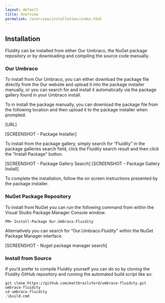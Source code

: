 ```yaml
---
layout: default
title: Overview
permalink: /overview/installation/index.html
---
```


## Installation

Fluidity can be installed from either Our Umbraco, the NuGet package repository or by downloading and compiling the source code manually.

### Our Umbraco

To install from Our Umbraco, you can either download the package file directly from the Our website and upload it into the package installer manually, or you can search for and install it automatically via the package gallery found in your Umbraco install.

To in install the package manually, you can download the package file from the following location and then upload it to the package installer when prompted.

[URL]

[SCREENSHOT - Package Installer]

To install from the package gallery, simply search for “Fluidity” in the package galleries search field, click the Fluidity search result and then click the “Install Package” button.

[SCREENSHOT - Package Gallery Search]
[SCREENSHOT - Package Gallery Install]

To complete the installation, follow the on screen instructions presented by the package installer. 

### NuGet Package Repository

To install from NuGet you can run the following command from within the Visual Studio Package Manager Console window.

````
PM> Install-Package Our.Umbraco.Fluidity
````

Alternatively you can search for “Our.Umbraco.Fluidity” within the NuGet Package Manager interface.

[SCREENSHOT - Nuget package manager search]

### Install from Source

If you’d prefer to compile Fluidity yourself you can do so by cloning the Fluidity GitHub repository and running the automated build script like so:

````
git clone https://github.com/mattbrailsford/umbraco-fluidity.git umbraco-fluidity
cd umbraco-fluidity
.\build.cmd
````